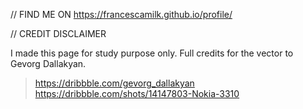 // FIND ME ON
https://francescamilk.github.io/profile/


// CREDIT DISCLAIMER

I made this page for study purpose only.
Full credits for the vector to Gevorg Dallakyan.

> https://dribbble.com/gevorg_dallakyan
> https://dribbble.com/shots/14147803-Nokia-3310
